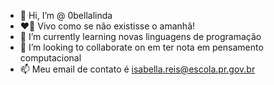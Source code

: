 - 👋 Hi, I’m @ 0bellalinda
- ❤️‍🔥 Vivo como se não existisse o amanhã!
- 🌱 I’m currently learning novas linguagens de programação
- 💞️ I’m looking to collaborate on  em ter nota em pensamento computacional
- 📫  Meu email de contato é isabella.reis@escola.pr.gov.br

<!---
0bellalinda/0bellalinda is a ✨ special ✨ repository because its `README.md` (this file) appears on your GitHub profile.
You can click the Preview link to take a look at your changes.
--->
